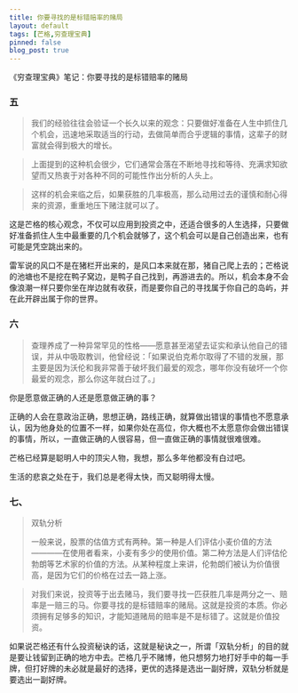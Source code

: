 ```yaml
---
title: 你要寻找的是标错赔率的赌局
layout: default
tags: [芒格,穷查理宝典]
pinned: false
blog_post: true
---
```



《穷查理宝典》笔记：你要寻找的是标错赔率的赌局

### 五

>我们的经验往往会验证一个长久以来的观念：只要做好准备在人生中抓住几个机会，迅速地采取适当的行动，去做简单而合乎逻辑的事情，这辈子的财富就会得到极大的增长。

>上面提到的这种机会很少，它们通常会落在不断地寻找和等待、充满求知欲望而又热衷于对各种不同的可能性作出分析的人头上。

>这样的机会来临之后，如果获胜的几率极高，那么动用过去的谨慎和耐心得来的资源，重重地压下赌注就可以了。

这是芒格的核心观念，不仅可以应用到投资之中，还适合很多的人生选择，只要做好准备抓住人生中最重要的几个机会就够了，这个机会可以是自己创造出来，也有可能是凭空跳出来的。

雷军说的风口不是在猪栏开出来的，是风口本来就在那，猪自己爬上去的；芒格说的池塘也不是挖在鸭子窝边，是鸭子自己找到，再游进去的。所以，机会本身不会像浪潮一样只要你坐在岸边就有收获，而是要你自己的寻找属于你自己的岛屿，并在此开辟出属于你的世界。

### 六

>查理养成了一种异常罕见的性格——愿意甚至渴望去证实和承认他自己的错误，并从中吸取教训，他曾经说：「如果说伯克希尔取得了不错的发展，那主要是因为沃伦和我非常善于破坏我们最爱的观念，哪年你没有破坏一个你最爱的观念，那么你这年就白过了。」

你是愿意做正确的人还是愿意做正确的事？

正确的人会在意政治正确，思想正确，路线正确，就算做出错误的事情也不愿意承认，因为他身处的位置不一样，如果你处在高位，你大概也不太愿意你会做出错误的事情，所以，一直做正确的人很容易，但一直做正确的事情就很难很难。

芒格已经算是聪明人中的顶尖人物，我想，那么多年他都没有白过吧。

生活的悲哀之处在于，我们总是老得太快，而又聪明得太慢。

### 七、

>双轨分析
>
>一般来说，股票的估值方式有两种。第一种是人们评估小麦价值的方法————在使用者看来，小麦有多少的使用价值。第二种方法是人们评估伦勃朗等艺术家的价值的方法。从某种程度上来讲，伦勃朗们被认为价值很高，是因为它们的价格在过去一路上涨。

>对我们来说，投资等于出去赌马，我们要寻找一匹获胜几率是两分之一、赔率是一赔三的马。你要寻找的是标错赔率的赌局。这就是投资的本质。你必须拥有足够多的知识，才能知道赌局的赔率是不是标错了。这就是价值投资。

如果说芒格还有什么投资秘诀的话，这就是秘诀之一，所谓「双轨分析」的目的就是要让钱留到正确的地方中去。芒格几乎不赌博，他只想努力地打好手中的每一手牌，但打好牌的未必就是最好的选择，更优的选择是选出一副好牌，双轨分析就是要选出一副好牌。

